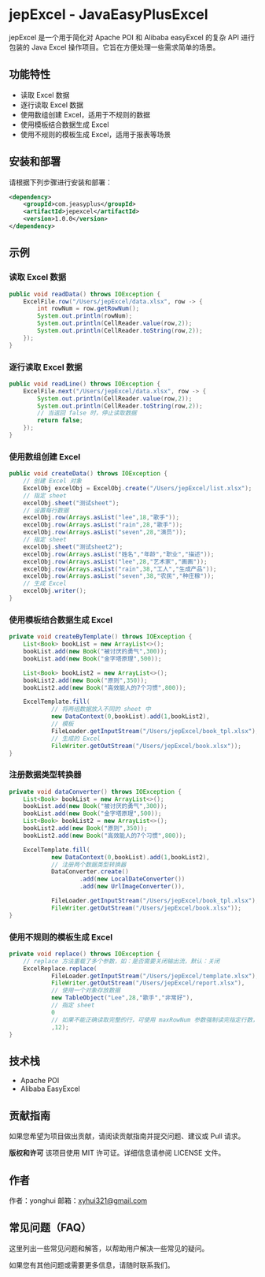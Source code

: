 # jepExcel - JavaEasyPlusExcel

jepExcel 是一个用于简化对 Apache POI 和 Alibaba easyExcel 的复杂 API 进行包装的 Java Excel 操作项目。它旨在方便处理一些需求简单的场景。

## 功能特性

- 读取 Excel 数据
- 逐行读取 Excel 数据
- 使用数组创建 Excel，适用于不规则的数据
- 使用模板结合数据生成 Excel
- 使用不规则的模板生成 Excel，适用于报表等场景

## 安装和部署
请根据下列步骤进行安装和部署：
``` xml
<dependency>
    <groupId>com.jeasyplus</groupId>
    <artifactId>jepexcel</artifactId>
    <version>1.0.0</version>
</dependency>
```

## 示例

### 读取 Excel 数据

```java
public void readData() throws IOException {
    ExcelFile.row("/Users/jepExcel/data.xlsx", row -> {
        int rowNum = row.getRowNum();
        System.out.println(rowNum);
        System.out.println(CellReader.value(row,2));
        System.out.println(CellReader.toString(row,2));
    });
}
```
### 逐行读取 Excel 数据

```java
public void readLine() throws IOException {
    ExcelFile.next("/Users/jepExcel/data.xlsx", row -> {
        System.out.println(CellReader.value(row,2));
        System.out.println(CellReader.toString(row,2));
        // 当返回 false 时，停止读取数据
        return false;
    });
}


```

### 使用数组创建 Excel

```java
public void createData() throws IOException {
    // 创建 Excel 对象
    ExcelObj excelObj = ExcelObj.create("/Users/jepExcel/list.xlsx");
    // 指定 sheet
    excelObj.sheet("测试sheet");
    // 设置每行数据
    excelObj.row(Arrays.asList("lee",18,"歌手"));
    excelObj.row(Arrays.asList("rain",28,"歌手"));
    excelObj.row(Arrays.asList("seven",28,"演员"));
    // 指定 sheet
    excelObj.sheet("测试sheet2");
    excelObj.row(Arrays.asList("姓名","年龄","职业","描述"));
    excelObj.row(Arrays.asList("lee",28,"艺术家","画画"));
    excelObj.row(Arrays.asList("rain",38,"工人","生成产品"));
    excelObj.row(Arrays.asList("seven",38,"农民","种庄稼"));
    // 生成 Excel
    excelObj.writer();
}

```

### 使用模板结合数据生成 Excel

```java
private void createByTemplate() throws IOException {
    List<Book> bookList = new ArrayList<>();
    bookList.add(new Book("被讨厌的勇气",300));
    bookList.add(new Book("金字塔原理",500));

    List<Book> bookList2 = new ArrayList<>();
    bookList2.add(new Book("原则",350));
    bookList2.add(new Book("高效能人的7个习惯",800));

    ExcelTemplate.fill(
            // 将两组数据放入不同的 sheet 中
            new DataContext(0,bookList).add(1,bookList2),
            // 模板
            FileLoader.getInputStream("/Users/jepExcel/book_tpl.xlsx"),
            // 生成的 Excel
            FileWriter.getOutStream("/Users/jepExcel/book.xlsx"));
}

```
### 注册数据类型转换器

```java
private void dataConverter() throws IOException {
    List<Book> bookList = new ArrayList<>();
    bookList.add(new Book("被讨厌的勇气",300));
    bookList.add(new Book("金字塔原理",500));
    List<Book> bookList2 = new ArrayList<>();
    bookList2.add(new Book("原则",350));
    bookList2.add(new Book("高效能人的7个习惯",800));

    ExcelTemplate.fill(
            new DataContext(0,bookList).add(1,bookList2),
            // 注册两个数据类型转换器
            DataConverter.create()
                    .add(new LocalDateConverter())
                    .add(new UrlImageConverter()),

            FileLoader.getInputStream("/Users/jepExcel/book_tpl.xlsx"),
            FileWriter.getOutStream("/Users/jepExcel/book.xlsx"));
}

```

### 使用不规则的模板生成 Excel

```java
private void replace() throws IOException {
    // replace 方法重载了多个参数，如：是否需要关闭输出流，默认：关闭
    ExcelReplace.replace(
            FileLoader.getInputStream("/Users/jepExcel/template.xlsx"),
            FileWriter.getOutStream("/Users/jepExcel/report.xlsx"),
            // 使用一个对象存放数据
            new TableObject("Lee",28,"歌手","非常好"),
            // 指定 sheet
            0
            // 如果不能正确读取完整的行，可使用 maxRowNum 参数强制读完指定行数，默认可以不使用
            ,12);
}

```

## 技术栈
- Apache POI
- Alibaba EasyExcel

## 贡献指南
如果您希望为项目做出贡献，请阅读贡献指南并提交问题、建议或 Pull 请求。

**版权和许可**
该项目使用 MIT 许可证。详细信息请参阅 LICENSE 文件。

## 作者
作者：yonghui
邮箱：xyhui321@gmail.com


## 常见问题（FAQ）
这里列出一些常见问题和解答，以帮助用户解决一些常见的疑问。

如果您有其他问题或需要更多信息，请随时联系我们。



